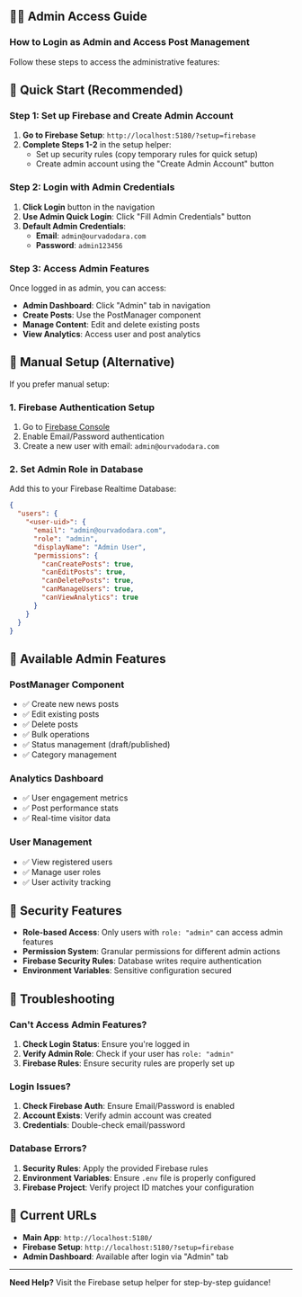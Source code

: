 ## 👨‍💼 Admin Access Guide

### How to Login as Admin and Access Post Management

Follow these steps to access the administrative features:

## 🚀 Quick Start (Recommended)

### Step 1: Set up Firebase and Create Admin Account
1. **Go to Firebase Setup**: `http://localhost:5180/?setup=firebase`
2. **Complete Steps 1-2** in the setup helper:
   - Set up security rules (copy temporary rules for quick setup)
   - Create admin account using the "Create Admin Account" button

### Step 2: Login with Admin Credentials
1. **Click Login** button in the navigation
2. **Use Admin Quick Login**: Click "Fill Admin Credentials" button
3. **Default Admin Credentials**:
   - **Email**: `admin@ourvadodara.com`
   - **Password**: `admin123456`

### Step 3: Access Admin Features
Once logged in as admin, you can access:
- **Admin Dashboard**: Click "Admin" tab in navigation
- **Create Posts**: Use the PostManager component
- **Manage Content**: Edit and delete existing posts
- **View Analytics**: Access user and post analytics

## 🔧 Manual Setup (Alternative)

If you prefer manual setup:

### 1. Firebase Authentication Setup
1. Go to [Firebase Console](https://console.firebase.google.com/project/ourvadodara-a4002/authentication)
2. Enable Email/Password authentication
3. Create a new user with email: `admin@ourvadodara.com`

### 2. Set Admin Role in Database
Add this to your Firebase Realtime Database:
```json
{
  "users": {
    "<user-uid>": {
      "email": "admin@ourvadodara.com",
      "role": "admin",
      "displayName": "Admin User",
      "permissions": {
        "canCreatePosts": true,
        "canEditPosts": true,
        "canDeletePosts": true,
        "canManageUsers": true,
        "canViewAnalytics": true
      }
    }
  }
}
```

## 📱 Available Admin Features

### PostManager Component
- ✅ Create new news posts
- ✅ Edit existing posts  
- ✅ Delete posts
- ✅ Bulk operations
- ✅ Status management (draft/published)
- ✅ Category management

### Analytics Dashboard
- ✅ User engagement metrics
- ✅ Post performance stats
- ✅ Real-time visitor data

### User Management
- ✅ View registered users
- ✅ Manage user roles
- ✅ User activity tracking

## 🔐 Security Features

- **Role-based Access**: Only users with `role: "admin"` can access admin features
- **Permission System**: Granular permissions for different admin actions
- **Firebase Security Rules**: Database writes require authentication
- **Environment Variables**: Sensitive configuration secured

## 🐛 Troubleshooting

### Can't Access Admin Features?
1. **Check Login Status**: Ensure you're logged in
2. **Verify Admin Role**: Check if your user has `role: "admin"`
3. **Firebase Rules**: Ensure security rules are properly set up

### Login Issues?
1. **Check Firebase Auth**: Ensure Email/Password is enabled
2. **Account Exists**: Verify admin account was created
3. **Credentials**: Double-check email/password

### Database Errors?
1. **Security Rules**: Apply the provided Firebase rules
2. **Environment Variables**: Ensure `.env` file is properly configured
3. **Firebase Project**: Verify project ID matches your configuration

## 🎯 Current URLs

- **Main App**: `http://localhost:5180/`
- **Firebase Setup**: `http://localhost:5180/?setup=firebase`
- **Admin Dashboard**: Available after login via "Admin" tab

---

**Need Help?** Visit the Firebase setup helper for step-by-step guidance!